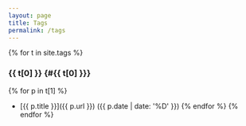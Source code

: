 ```yaml
---
layout: page
title: Tags
permalink: /tags
---
```


{% for t in site.tags %}
### {{ t[0] }} {#{{ t[0] }}}
  {% for p in t[1] %}
  - [{{ p.title }}]({{ p.url }}) ({{ p.date | date: '%D' }})
  {% endfor %}
{% endfor %}
